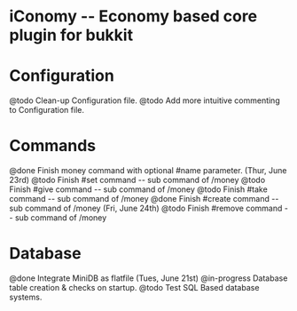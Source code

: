 # iConomy -- Economy based core plugin for bukkit

# Configuration
@todo Clean-up Configuration file.
@todo Add more intuitive commenting to Configuration file.

# Commands
@done Finish money command with optional #name parameter. (Thur, June 23rd)
@todo Finish #set command -- sub command of /money
@todo Finish #give command -- sub command of /money
@todo Finish #take command -- sub command of /money
@done Finish #create command -- sub command of /money (Fri, June 24th)
@todo Finish #remove command -- sub command of /money

# Database
@done Integrate MiniDB as flatfile (Tues, June 21st)
@in-progress Database table creation & checks on startup.
@todo Test SQL Based database systems.
